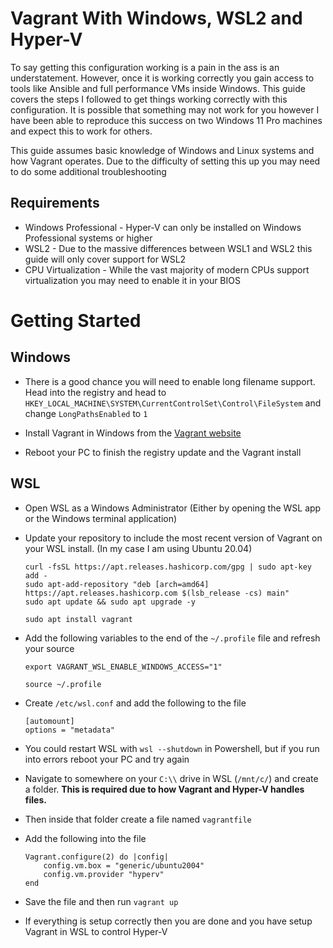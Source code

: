 # Vagrant With Windows, WSL2 and Hyper-V
To say getting this configuration working is a pain in the ass is an understatement. However, once it is working correctly you gain access to tools like Ansible and full performance VMs inside Windows. This guide covers the steps I followed to get things working correctly with this configuration. It is possible that something may not work for you however I have been able to reproduce this success on two Windows 11 Pro machines and expect this to work for others.

This guide assumes basic knowledge of Windows and Linux systems and how Vagrant operates. Due to the difficulty of setting this up you may need to do some additional troubleshooting

## Requirements
* Windows Professional - Hyper-V can only be installed on Windows Professional systems or higher
* WSL2 - Due to the massive differences between WSL1 and WSL2 this guide will only cover support for WSL2
* CPU Virtualization - While the vast majority of modern CPUs support virtualization you may need to enable it in your BIOS

# Getting Started

## Windows
* There is a good chance you will need to enable long filename support. Head into the registry and head to ``HKEY_LOCAL_MACHINE\SYSTEM\CurrentControlSet\Control\FileSystem`` and change ``LongPathsEnabled`` to ``1``

* Install Vagrant in Windows from the [Vagrant website](https://www.vagrantup.com/downloads)
* Reboot your PC to finish the registry update and the Vagrant install

## WSL
* Open WSL as a Windows Administrator (Either by opening the WSL app or the Windows terminal application)
* Update your repository to include the most recent version of Vagrant on your WSL install. (In my case I am using Ubuntu 20.04)
    ```
    curl -fsSL https://apt.releases.hashicorp.com/gpg | sudo apt-key add -
    sudo apt-add-repository "deb [arch=amd64] https://apt.releases.hashicorp.com $(lsb_release -cs) main"
    sudo apt update && sudo apt upgrade -y
    ```

    ```
    sudo apt install vagrant
    ```
* Add the following variables to the end of the ``~/.profile`` file and refresh your source
    ```
    export VAGRANT_WSL_ENABLE_WINDOWS_ACCESS="1"
    ```
    ```
    source ~/.profile
    ```
* Create ``/etc/wsl.conf`` and add the following to the file
    ```
    [automount]
    options = "metadata"
    ```
* You could restart  WSL with ``wsl --shutdown`` in Powershell, but if you run into errors reboot your PC and try again

* Navigate to somewhere on your ``C:\\`` drive in WSL (``/mnt/c/``) and create a folder. **This is required due to how Vagrant and Hyper-V handles files.**
* Then inside that folder create a file named ``vagrantfile``
* Add the following into the file
    ```
    Vagrant.configure(2) do |config|
        config.vm.box = "generic/ubuntu2004"
        config.vm.provider "hyperv"
    end
    ```
* Save the file and then run ``vagrant up``
* If everything is setup correctly then you are done and you have setup Vagrant in WSL to control Hyper-V
